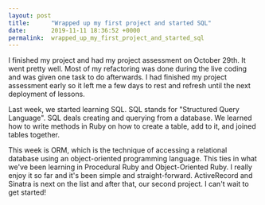 ```yaml
---
layout: post
title:      "Wrapped up my first project and started SQL"
date:       2019-11-11 18:36:52 +0000
permalink:  wrapped_up_my_first_project_and_started_sql
---
```



I finished my project and had my project assessment on October 29th. It went pretty well. Most of my refactoring was done during the live coding and was given one task to do afterwards. I had finished my project assessment early so it left me a few days to rest and refresh until the next deployment of lessons. 

Last week, we started learning SQL. SQL stands for "Structured Query Language". SQL deals creating and querying from a database. We learned how to write methods in Ruby on how to create a table, add to it, and joined tables together. 

This week is ORM, which is the technique of accessing a relational database using an object-oriented programming language. This ties in what we've been learning in Procedural Ruby and Object-Oriented Ruby. I really enjoy it so far and it's been simple and straight-forward. ActiveRecord and Sinatra is next on the list and after that, our second project. I can't wait to get started!
